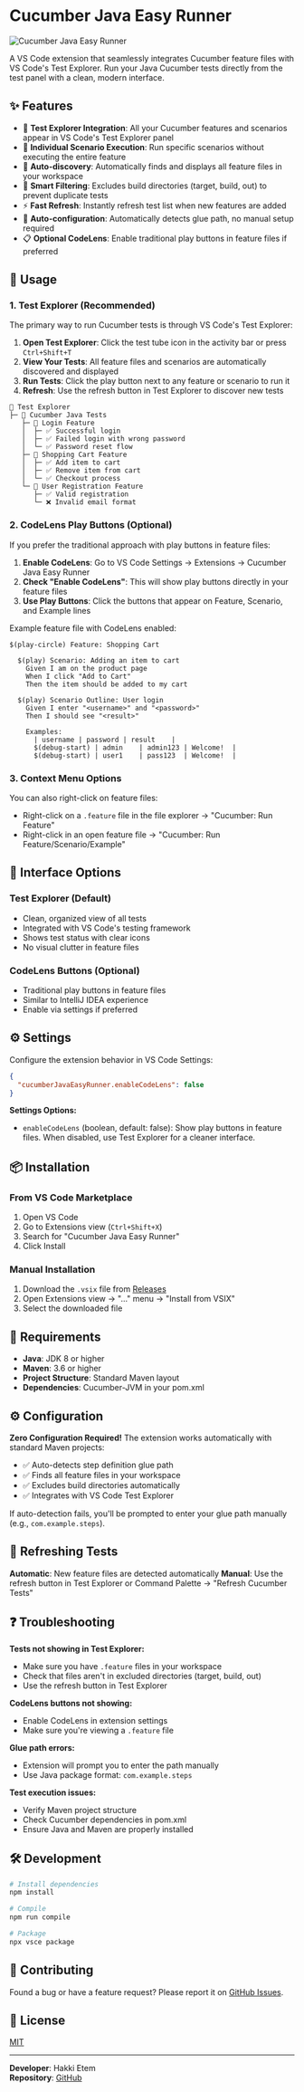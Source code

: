 # Cucumber Java Easy Runner

![Cucumber Java Easy Runner](https://raw.githubusercontent.com/hakkietem350/Cucumber-Java-Easy-Runner/main/images/logo.png)

A VS Code extension that seamlessly integrates Cucumber feature files with VS Code's Test Explorer. Run your Java Cucumber tests directly from the test panel with a clean, modern interface.

## ✨ Features

- 🧪 **Test Explorer Integration**: All your Cucumber features and scenarios appear in VS Code's Test Explorer panel
- 🎯 **Individual Scenario Execution**: Run specific scenarios without executing the entire feature
- 🔄 **Auto-discovery**: Automatically finds and displays all feature files in your workspace
- 🚫 **Smart Filtering**: Excludes build directories (target, build, out) to prevent duplicate tests
- ⚡ **Fast Refresh**: Instantly refresh test list when new features are added
- 🔧 **Auto-configuration**: Automatically detects glue path, no manual setup required
- 📋 **Optional CodeLens**: Enable traditional play buttons in feature files if preferred

## 🚀 Usage

### 1. Test Explorer (Recommended)

The primary way to run Cucumber tests is through VS Code's Test Explorer:

1. **Open Test Explorer**: Click the test tube icon in the activity bar or press `Ctrl+Shift+T`
2. **View Your Tests**: All feature files and scenarios are automatically discovered and displayed
3. **Run Tests**: Click the play button next to any feature or scenario to run it
4. **Refresh**: Use the refresh button in Test Explorer to discover new tests

```
🧪 Test Explorer
├─ 📁 Cucumber Java Tests
   ├─ 📄 Login Feature
   │  ├─ ✅ Successful login
   │  ├─ ✅ Failed login with wrong password
   │  └─ ✅ Password reset flow
   ├─ 📄 Shopping Cart Feature
   │  ├─ ✅ Add item to cart
   │  ├─ ✅ Remove item from cart
   │  └─ ✅ Checkout process
   └─ 📄 User Registration Feature
      ├─ ✅ Valid registration
      └─ ❌ Invalid email format
```

### 2. CodeLens Play Buttons (Optional)

If you prefer the traditional approach with play buttons in feature files:

1. **Enable CodeLens**: Go to VS Code Settings → Extensions → Cucumber Java Easy Runner
2. **Check "Enable CodeLens"**: This will show play buttons directly in your feature files
3. **Use Play Buttons**: Click the buttons that appear on Feature, Scenario, and Example lines

Example feature file with CodeLens enabled:
```gherkin
$(play-circle) Feature: Shopping Cart

  $(play) Scenario: Adding an item to cart
    Given I am on the product page
    When I click "Add to Cart"
    Then the item should be added to my cart

  $(play) Scenario Outline: User login
    Given I enter "<username>" and "<password>"
    Then I should see "<result>"

    Examples:
      | username | password | result    |
      $(debug-start) | admin    | admin123 | Welcome!  |
      $(debug-start) | user1    | pass123  | Welcome!  |
```

### 3. Context Menu Options

You can also right-click on feature files:

- Right-click on a `.feature` file in the file explorer → "Cucumber: Run Feature"
- Right-click in an open feature file → "Cucumber: Run Feature/Scenario/Example"

## 🎨 Interface Options

### Test Explorer (Default)
- Clean, organized view of all tests
- Integrated with VS Code's testing framework
- Shows test status with clear icons
- No visual clutter in feature files

### CodeLens Buttons (Optional)
- Traditional play buttons in feature files
- Similar to IntelliJ IDEA experience
- Enable via settings if preferred

## ⚙️ Settings

Configure the extension behavior in VS Code Settings:

```json
{
  "cucumberJavaEasyRunner.enableCodeLens": false
}
```

**Settings Options:**
- `enableCodeLens` (boolean, default: false): Show play buttons in feature files. When disabled, use Test Explorer for a cleaner interface.

## 📦 Installation

### From VS Code Marketplace
1. Open VS Code
2. Go to Extensions view (`Ctrl+Shift+X`)
3. Search for "Cucumber Java Easy Runner"
4. Click Install

### Manual Installation
1. Download the `.vsix` file from [Releases](https://github.com/hakkietem350/Cucumber-Java-Easy-Runner/releases)
2. Open Extensions view → "..." menu → "Install from VSIX"
3. Select the downloaded file

## 🔧 Requirements

- **Java**: JDK 8 or higher
- **Maven**: 3.6 or higher
- **Project Structure**: Standard Maven layout
- **Dependencies**: Cucumber-JVM in your pom.xml

## ⚙️ Configuration

**Zero Configuration Required!** The extension works automatically with standard Maven projects:

- ✅ Auto-detects step definition glue path
- ✅ Finds all feature files in your workspace
- ✅ Excludes build directories automatically
- ✅ Integrates with VS Code Test Explorer

If auto-detection fails, you'll be prompted to enter your glue path manually (e.g., `com.example.steps`).

## 🔄 Refreshing Tests

**Automatic**: New feature files are detected automatically
**Manual**: Use the refresh button in Test Explorer or Command Palette → "Refresh Cucumber Tests"

## ❓ Troubleshooting

**Tests not showing in Test Explorer:**
- Make sure you have `.feature` files in your workspace
- Check that files aren't in excluded directories (target, build, out)
- Use the refresh button in Test Explorer

**CodeLens buttons not showing:**
- Enable CodeLens in extension settings
- Make sure you're viewing a `.feature` file

**Glue path errors:**
- Extension will prompt you to enter the path manually
- Use Java package format: `com.example.steps`

**Test execution issues:**
- Verify Maven project structure
- Check Cucumber dependencies in pom.xml
- Ensure Java and Maven are properly installed

## 🛠️ Development

```bash
# Install dependencies
npm install

# Compile
npm run compile

# Package
npx vsce package
```

## 🔄 Contributing

Found a bug or have a feature request? Please report it on [GitHub Issues](https://github.com/hakkietem350/Cucumber-Java-Easy-Runner/issues).

## 📄 License

[MIT](LICENSE)

---

**Developer**: Hakki Etem  
**Repository**: [GitHub](https://github.com/hakkietem350/Cucumber-Java-Easy-Runner) 